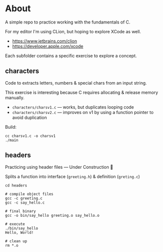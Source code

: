 # About

A simple repo to practice working with the fundamentals of C.

For my editor I'm using CLion, but hoping to explore XCode as well.
* https://www.jetbrains.com/clion
* https://developer.apple.com/xcode

Each subfolder contains a specific exercise to explore a concept.

## characters

Code to extracts letters, numbers & special chars from an input string.

This exercise is interesting because C requires allocating & release memory manually.

- `characters/charsv1.c` — works, but duplicates looping code
- `characters/charsv2.c` — improves on v1 by using a function pointer to avoid duplication


Build:

```shell
cc charsv1.c -o charsv1
./main
```

## headers

Practicing using header files — Under Construction 🚧

Splits a function into interface (`greeting.h`) & definition (`greting.c`)

```shell
cd headers

# compile object files
gcc -c greeting.c
gcc -c say_hello.c

# final binary
gcc -o bin/say_hello greeting.o say_hello.o

# execute
./bin/say_hello
Hello, World!

# clean up
rm *.o
```
